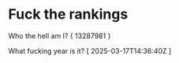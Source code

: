 # Fuck the rankings

Who the hell am I?
{ 13287981 }

What fucking year is it?
[ 2025-03-17T14:36:40Z ]
